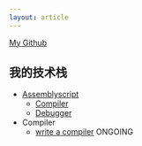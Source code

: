 ```yaml
---
layout: article
---
```


[My Github](https://github.com/HerrCai0907)

## 我的技术栈

- [Assemblyscript](https://assemblyscript.org/)
  - [Compiler](https://github.com/AssemblyScript/assemblyscript)
  - [Debugger](https://github.com/HerrCai0907/assemblyscript-dbg)
- Compiler
  - [write a compiler](https://github.com/HerrCai0907/walang) ONGOING

